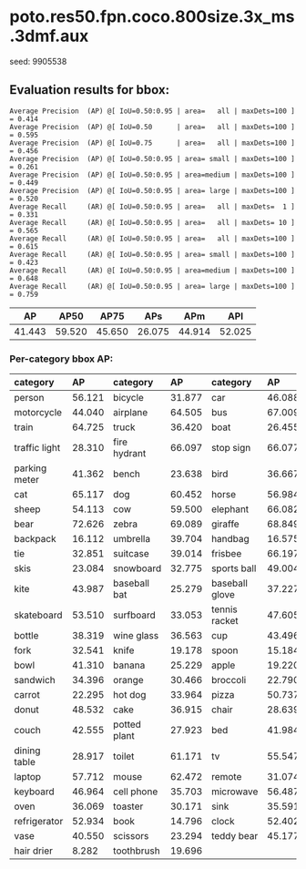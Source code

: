 # poto.res50.fpn.coco.800size.3x_ms.3dmf.aux  

seed: 9905538

## Evaluation results for bbox:  

```  
Average Precision  (AP) @[ IoU=0.50:0.95 | area=   all | maxDets=100 ] = 0.414
Average Precision  (AP) @[ IoU=0.50      | area=   all | maxDets=100 ] = 0.595
Average Precision  (AP) @[ IoU=0.75      | area=   all | maxDets=100 ] = 0.456
Average Precision  (AP) @[ IoU=0.50:0.95 | area= small | maxDets=100 ] = 0.261
Average Precision  (AP) @[ IoU=0.50:0.95 | area=medium | maxDets=100 ] = 0.449
Average Precision  (AP) @[ IoU=0.50:0.95 | area= large | maxDets=100 ] = 0.520
Average Recall     (AR) @[ IoU=0.50:0.95 | area=   all | maxDets=  1 ] = 0.331
Average Recall     (AR) @[ IoU=0.50:0.95 | area=   all | maxDets= 10 ] = 0.565
Average Recall     (AR) @[ IoU=0.50:0.95 | area=   all | maxDets=100 ] = 0.615
Average Recall     (AR) @[ IoU=0.50:0.95 | area= small | maxDets=100 ] = 0.423
Average Recall     (AR) @[ IoU=0.50:0.95 | area=medium | maxDets=100 ] = 0.648
Average Recall     (AR) @[ IoU=0.50:0.95 | area= large | maxDets=100 ] = 0.759
```  
|   AP   |  AP50  |  AP75  |  APs   |  APm   |  APl   |  
|:------:|:------:|:------:|:------:|:------:|:------:|  
| 41.443 | 59.520 | 45.650 | 26.075 | 44.914 | 52.025 |

### Per-category bbox AP:  

| category      | AP     | category     | AP     | category       | AP     |  
|:--------------|:-------|:-------------|:-------|:---------------|:-------|  
| person        | 56.121 | bicycle      | 31.877 | car            | 46.088 |  
| motorcycle    | 44.040 | airplane     | 64.505 | bus            | 67.009 |  
| train         | 64.725 | truck        | 36.420 | boat           | 26.455 |  
| traffic light | 28.310 | fire hydrant | 66.097 | stop sign      | 66.077 |  
| parking meter | 41.362 | bench        | 23.638 | bird           | 36.667 |  
| cat           | 65.117 | dog          | 60.452 | horse          | 56.984 |  
| sheep         | 54.113 | cow          | 59.500 | elephant       | 66.082 |  
| bear          | 72.626 | zebra        | 69.089 | giraffe        | 68.849 |  
| backpack      | 16.112 | umbrella     | 39.704 | handbag        | 16.575 |  
| tie           | 32.851 | suitcase     | 39.014 | frisbee        | 66.197 |  
| skis          | 23.084 | snowboard    | 32.775 | sports ball    | 49.004 |  
| kite          | 43.987 | baseball bat | 25.279 | baseball glove | 37.227 |  
| skateboard    | 53.510 | surfboard    | 33.053 | tennis racket  | 47.605 |  
| bottle        | 38.319 | wine glass   | 36.563 | cup            | 43.496 |  
| fork          | 32.541 | knife        | 19.178 | spoon          | 15.184 |  
| bowl          | 41.310 | banana       | 25.229 | apple          | 19.220 |  
| sandwich      | 34.396 | orange       | 30.466 | broccoli       | 22.790 |  
| carrot        | 22.295 | hot dog      | 33.964 | pizza          | 50.737 |  
| donut         | 48.532 | cake         | 36.915 | chair          | 28.639 |  
| couch         | 42.555 | potted plant | 27.923 | bed            | 41.984 |  
| dining table  | 28.917 | toilet       | 61.171 | tv             | 55.547 |  
| laptop        | 57.712 | mouse        | 62.472 | remote         | 31.074 |  
| keyboard      | 46.964 | cell phone   | 35.703 | microwave      | 56.487 |  
| oven          | 36.069 | toaster      | 30.171 | sink           | 35.591 |  
| refrigerator  | 52.934 | book         | 14.796 | clock          | 52.402 |  
| vase          | 40.550 | scissors     | 23.294 | teddy bear     | 45.177 |  
| hair drier    | 8.282  | toothbrush   | 19.696 |                |        |
